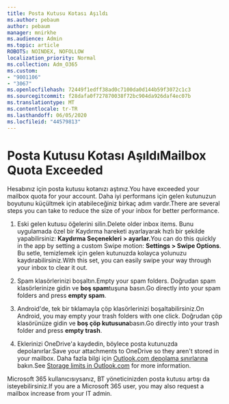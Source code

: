 ```yaml
---
title: Posta Kutusu Kotası Aşıldı
ms.author: pebaum
author: pebaum
manager: mnirkhe
ms.audience: Admin
ms.topic: article
ROBOTS: NOINDEX, NOFOLLOW
localization_priority: Normal
ms.collection: Adm_O365
ms.custom:
- "9001106"
- "3067"
ms.openlocfilehash: 72449f1edff38ad0c7100da0d144b59f3072c1c3
ms.sourcegitcommit: f28dafa0f727870038f72bc904da926daf4ec07b
ms.translationtype: MT
ms.contentlocale: tr-TR
ms.lasthandoff: 06/05/2020
ms.locfileid: "44579813"
---
```

# <a name="mailbox-quota-exceeded"></a><span data-ttu-id="5aede-102">Posta Kutusu Kotası Aşıldı</span><span class="sxs-lookup"><span data-stu-id="5aede-102">Mailbox Quota Exceeded</span></span>

<span data-ttu-id="5aede-103">Hesabınız için posta kutusu kotanızı aştınız.</span><span class="sxs-lookup"><span data-stu-id="5aede-103">You have exceeded your mailbox quota for your account.</span></span> <span data-ttu-id="5aede-104">Daha iyi performans için gelen kutunuzun boyutunu küçültmek için atabileceğiniz birkaç adım vardır.</span><span class="sxs-lookup"><span data-stu-id="5aede-104">There are several steps you can take to reduce the size of your inbox for better performance.</span></span>

1. <span data-ttu-id="5aede-105">Eski gelen kutusu öğelerini silin.</span><span class="sxs-lookup"><span data-stu-id="5aede-105">Delete older inbox items.</span></span> <span data-ttu-id="5aede-106">Bunu uygulamada özel bir Kaydırma hareketi ayarlayarak hızlı bir şekilde yapabilirsiniz: **Kaydırma Seçenekleri > ayarlar.**</span><span class="sxs-lookup"><span data-stu-id="5aede-106">You can do this quickly in the app by setting a custom Swipe motion: **Settings > Swipe Options**.</span></span> <span data-ttu-id="5aede-107">Bu setle, temizlemek için gelen kutunuzda kolayca yolunuzu kaydırabilirsiniz.</span><span class="sxs-lookup"><span data-stu-id="5aede-107">With this set, you can easily swipe your way through your inbox to clear it out.</span></span>

2. <span data-ttu-id="5aede-108">Spam klasörlerinizi boşaltın.</span><span class="sxs-lookup"><span data-stu-id="5aede-108">Empty your spam folders.</span></span> <span data-ttu-id="5aede-109">Doğrudan spam klasörlerinize gidin ve **boş spam**tuşuna basın.</span><span class="sxs-lookup"><span data-stu-id="5aede-109">Go directly into your spam folders and press **empty spam**.</span></span>

3. <span data-ttu-id="5aede-110">Android'de, tek bir tıklamayla çöp klasörlerinizi boşaltabilirsiniz.</span><span class="sxs-lookup"><span data-stu-id="5aede-110">On Android, you may empty your trash folders with one click.</span></span> <span data-ttu-id="5aede-111">Doğrudan çöp klasörünüze gidin ve **boş çöp kutusuna**basın.</span><span class="sxs-lookup"><span data-stu-id="5aede-111">Go directly into your trash folder and press **empty trash**.</span></span> 

4. <span data-ttu-id="5aede-112">Eklerinizi OneDrive'a kaydedin, böylece posta kutunuzda depolanırlar.</span><span class="sxs-lookup"><span data-stu-id="5aede-112">Save your attachments to OneDrive so they aren't stored in your mailbox.</span></span> <span data-ttu-id="5aede-113">Daha fazla bilgi için [Outlook.com depolama sınırlarına](https://support.office.com/article/storage-limits-in-outlook-com-7ac99134-69e5-4619-ac0b-2d313bba5e9e) bakın.</span><span class="sxs-lookup"><span data-stu-id="5aede-113">See [Storage limits in Outlook.com](https://support.office.com/article/storage-limits-in-outlook-com-7ac99134-69e5-4619-ac0b-2d313bba5e9e) for more information.</span></span> 

<span data-ttu-id="5aede-114">Microsoft 365 kullanıcısıysanız, BT yöneticinizden posta kutusu artışı da isteyebilirsiniz.</span><span class="sxs-lookup"><span data-stu-id="5aede-114">If you are a Microsoft 365 user, you may also request a mailbox increase from your IT admin.</span></span>